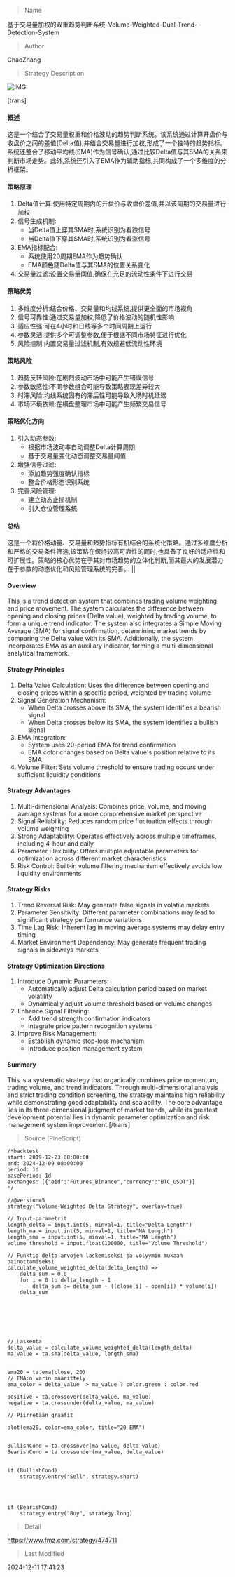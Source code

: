 
> Name

基于交易量加权的双重趋势判断系统-Volume-Weighted-Dual-Trend-Detection-System

> Author

ChaoZhang

> Strategy Description

![IMG](https://www.fmz.com/upload/asset/16a437a7db7c39470ff.png)

[trans]
#### 概述
这是一个结合了交易量权重和价格波动的趋势判断系统。该系统通过计算开盘价与收盘价之间的差值(Delta值),并结合交易量进行加权,形成了一个独特的趋势指标。系统还整合了移动平均线(SMA)作为信号确认,通过比较Delta值与其SMA的关系来判断市场走势。此外,系统还引入了EMA作为辅助指标,共同构成了一个多维度的分析框架。

#### 策略原理
1. Delta值计算:使用特定周期内的开盘价与收盘价差值,并以该周期的交易量进行加权
2. 信号生成机制:
   - 当Delta值上穿其SMA时,系统识别为看跌信号
   - 当Delta值下穿其SMA时,系统识别为看涨信号
3. EMA指标配合:
   - 系统使用20周期EMA作为趋势确认
   - EMA颜色随Delta值与其SMA的位置关系变化
4. 交易量过滤:设置交易量阈值,确保在充足的流动性条件下进行交易

#### 策略优势
1. 多维度分析:结合价格、交易量和均线系统,提供更全面的市场视角
2. 信号可靠性:通过交易量加权,降低了价格波动的随机性影响
3. 适应性强:可在4小时和日线等多个时间周期上运行
4. 参数灵活:提供多个可调整参数,便于根据不同市场特征进行优化
5. 风险控制:内置交易量过滤机制,有效规避低流动性环境

#### 策略风险
1. 趋势反转风险:在剧烈波动市场中可能产生错误信号
2. 参数敏感性:不同参数组合可能导致策略表现差异较大
3. 时滞风险:均线系统固有的滞后性可能导致入场时机延迟
4. 市场环境依赖:在横盘整理市场中可能产生频繁交易信号

#### 策略优化方向
1. 引入动态参数:
   - 根据市场波动率自动调整Delta计算周期
   - 基于交易量变化动态调整交易量阈值
2. 增强信号过滤:
   - 添加趋势强度确认指标
   - 整合价格形态识别系统
3. 完善风险管理:
   - 建立动态止损机制
   - 引入仓位管理系统

#### 总结
这是一个将价格动量、交易量和趋势指标有机结合的系统化策略。通过多维度分析和严格的交易条件筛选,该策略在保持较高可靠性的同时,也具备了良好的适应性和可扩展性。策略的核心优势在于其对市场趋势的立体化判断,而其最大的发展潜力在于参数的动态优化和风险管理系统的完善。 || 

#### Overview
This is a trend detection system that combines trading volume weighting and price movement. The system calculates the difference between opening and closing prices (Delta value), weighted by trading volume, to form a unique trend indicator. The system also integrates a Simple Moving Average (SMA) for signal confirmation, determining market trends by comparing the Delta value with its SMA. Additionally, the system incorporates EMA as an auxiliary indicator, forming a multi-dimensional analytical framework.

#### Strategy Principles
1. Delta Value Calculation: Uses the difference between opening and closing prices within a specific period, weighted by trading volume
2. Signal Generation Mechanism:
   - When Delta crosses above its SMA, the system identifies a bearish signal
   - When Delta crosses below its SMA, the system identifies a bullish signal
3. EMA Integration:
   - System uses 20-period EMA for trend confirmation
   - EMA color changes based on Delta value's position relative to its SMA
4. Volume Filter: Sets volume threshold to ensure trading occurs under sufficient liquidity conditions

#### Strategy Advantages
1. Multi-dimensional Analysis: Combines price, volume, and moving average systems for a more comprehensive market perspective
2. Signal Reliability: Reduces random price fluctuation effects through volume weighting
3. Strong Adaptability: Operates effectively across multiple timeframes, including 4-hour and daily
4. Parameter Flexibility: Offers multiple adjustable parameters for optimization across different market characteristics
5. Risk Control: Built-in volume filtering mechanism effectively avoids low liquidity environments

#### Strategy Risks
1. Trend Reversal Risk: May generate false signals in volatile markets
2. Parameter Sensitivity: Different parameter combinations may lead to significant strategy performance variations
3. Time Lag Risk: Inherent lag in moving average systems may delay entry timing
4. Market Environment Dependency: May generate frequent trading signals in sideways markets

#### Strategy Optimization Directions
1. Introduce Dynamic Parameters:
   - Automatically adjust Delta calculation period based on market volatility
   - Dynamically adjust volume threshold based on volume changes
2. Enhance Signal Filtering:
   - Add trend strength confirmation indicators
   - Integrate price pattern recognition systems
3. Improve Risk Management:
   - Establish dynamic stop-loss mechanism
   - Introduce position management system

#### Summary
This is a systematic strategy that organically combines price momentum, trading volume, and trend indicators. Through multi-dimensional analysis and strict trading condition screening, the strategy maintains high reliability while demonstrating good adaptability and scalability. The core advantage lies in its three-dimensional judgment of market trends, while its greatest development potential lies in dynamic parameter optimization and risk management system improvement.[/trans]



> Source (PineScript)

``` pinescript
/*backtest
start: 2019-12-23 08:00:00
end: 2024-12-09 08:00:00
period: 1d
basePeriod: 1d
exchanges: [{"eid":"Futures_Binance","currency":"BTC_USDT"}]
*/

//@version=5
strategy("Volume-Weighted Delta Strategy", overlay=true)

// Input-parametrit
length_delta = input.int(5, minval=1, title="Delta Length")
length_ma = input.int(5, minval=1, title="MA Length")
length_sma = input.int(5, minval=1, title="MA Length")
volume_threshold = input.float(100000, title="Volume Threshold")

// Funktio delta-arvojen laskemiseksi ja volyymin mukaan painottamiseksi
calculate_volume_weighted_delta(delta_length) =>
    delta_sum = 0.0
    for i = 0 to delta_length - 1
        delta_sum := delta_sum + ((close[i] - open[i]) * volume[i])
    delta_sum







// Laskenta
delta_value = calculate_volume_weighted_delta(length_delta)
ma_value = ta.sma(delta_value, length_sma)


ema20 = ta.ema(close, 20)
// EMA:n värin määrittely
ema_color = delta_value  > ma_value ? color.green : color.red

positive = ta.crossover(delta_value, ma_value)
negative = ta.crossunder(delta_value, ma_value)

// Piirretään graafit

plot(ema20, color=ema_color, title="20 EMA")


BullishCond = ta.crossover(ma_value, delta_value)
BearishCond = ta.crossunder(ma_value, delta_value)


if (BullishCond)
    strategy.entry("Sell", strategy.short)




if (BearishCond)
    strategy.entry("Buy", strategy.long)
```

> Detail

https://www.fmz.com/strategy/474711

> Last Modified

2024-12-11 17:41:23
